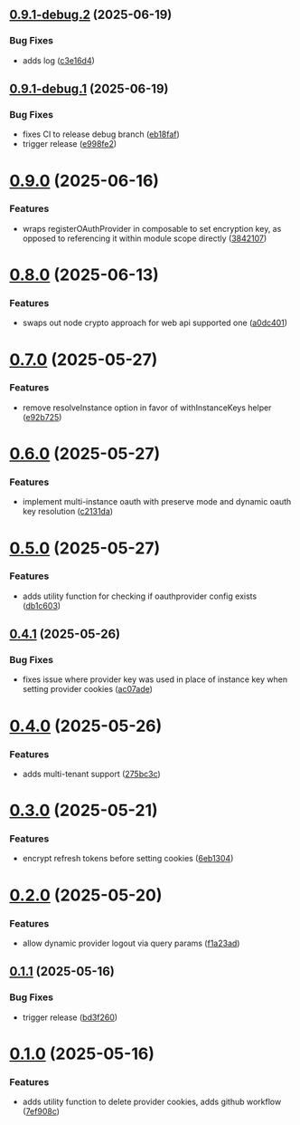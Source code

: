 ## [0.9.1-debug.2](https://github.com/sashamilenkovic/h3-oauth-kit/compare/v0.9.1-debug.1...v0.9.1-debug.2) (2025-06-19)


### Bug Fixes

* adds log ([c3e16d4](https://github.com/sashamilenkovic/h3-oauth-kit/commit/c3e16d411f63afd9ab2149f5319218159f9d4d5e))

## [0.9.1-debug.1](https://github.com/sashamilenkovic/h3-oauth-kit/compare/v0.9.0...v0.9.1-debug.1) (2025-06-19)


### Bug Fixes

* fixes CI to release debug branch ([eb18faf](https://github.com/sashamilenkovic/h3-oauth-kit/commit/eb18fafb274e41697bba790d8f64757a25797c88))
* trigger release ([e998fe2](https://github.com/sashamilenkovic/h3-oauth-kit/commit/e998fe22338a98bfb555e007bacf42a7cef25b3d))

# [0.9.0](https://github.com/sashamilenkovic/h3-oauth-kit/compare/v0.8.0...v0.9.0) (2025-06-16)


### Features

* wraps registerOAuthProvider in composable to set encryption key, as opposed to referencing it within module scope directly ([3842107](https://github.com/sashamilenkovic/h3-oauth-kit/commit/384210714f673e3567d6a0f7a8c6794fea45462f))

# [0.8.0](https://github.com/sashamilenkovic/h3-oauth-kit/compare/v0.7.0...v0.8.0) (2025-06-13)


### Features

* swaps out node crypto approach for web api supported one ([a0dc401](https://github.com/sashamilenkovic/h3-oauth-kit/commit/a0dc401a9ac99e3613f964ce71f98a5f15edbed0))

# [0.7.0](https://github.com/sashamilenkovic/h3-oauth-kit/compare/v0.6.0...v0.7.0) (2025-05-27)


### Features

* remove resolveInstance option in favor of withInstanceKeys helper ([e92b725](https://github.com/sashamilenkovic/h3-oauth-kit/commit/e92b725ea17ad05a42f9bb204d4731b1138aeb1a))

# [0.6.0](https://github.com/sashamilenkovic/h3-oauth-kit/compare/v0.5.0...v0.6.0) (2025-05-27)


### Features

* implement multi-instance oauth with preserve mode and dynamic oauth key resolution ([c2131da](https://github.com/sashamilenkovic/h3-oauth-kit/commit/c2131da72b105efd12d0adf1f6f0cf5cec8d0095))

# [0.5.0](https://github.com/sashamilenkovic/h3-oauth-kit/compare/v0.4.1...v0.5.0) (2025-05-27)


### Features

* adds utility function for checking if oauthprovider config exists ([db1c603](https://github.com/sashamilenkovic/h3-oauth-kit/commit/db1c6036481f6463543625cf3360b91dd3575d8c))

## [0.4.1](https://github.com/sashamilenkovic/h3-oauth-kit/compare/v0.4.0...v0.4.1) (2025-05-26)


### Bug Fixes

* fixes issue where provider key was used in place of instance key when setting provider cookies ([ac07ade](https://github.com/sashamilenkovic/h3-oauth-kit/commit/ac07ade9bb366f9e019616a546217f42c4ffba6a))

# [0.4.0](https://github.com/sashamilenkovic/h3-oauth-kit/compare/v0.3.0...v0.4.0) (2025-05-26)


### Features

* adds multi-tenant support ([275bc3c](https://github.com/sashamilenkovic/h3-oauth-kit/commit/275bc3c28e7c2f6db3d83b382727d0bcf6d114d8))

# [0.3.0](https://github.com/sashamilenkovic/h3-oauth-kit/compare/v0.2.0...v0.3.0) (2025-05-21)


### Features

* encrypt refresh tokens before setting cookies ([6eb1304](https://github.com/sashamilenkovic/h3-oauth-kit/commit/6eb13041bb39d0e84b6d865ffa9ca4654e0aaeed))

# [0.2.0](https://github.com/sashamilenkovic/h3-oauth-kit/compare/v0.1.1...v0.2.0) (2025-05-20)


### Features

* allow dynamic provider logout via query params ([f1a23ad](https://github.com/sashamilenkovic/h3-oauth-kit/commit/f1a23ad6ff10278814f00f4c2588323159fb4edb))

## [0.1.1](https://github.com/sashamilenkovic/h3-oauth-kit/compare/v0.1.0...v0.1.1) (2025-05-16)


### Bug Fixes

* trigger release ([bd3f260](https://github.com/sashamilenkovic/h3-oauth-kit/commit/bd3f26089cba3bf5b3fce1e715288662c6129943))

# [0.1.0](https://github.com/sashamilenkovic/h3-oauth-kit/compare/v0.0.2...v0.1.0) (2025-05-16)


### Features

* adds utility function to delete provider cookies, adds github workflow ([7ef908c](https://github.com/sashamilenkovic/h3-oauth-kit/commit/7ef908c4e7002d667513ec1981fe4e602026753d))
